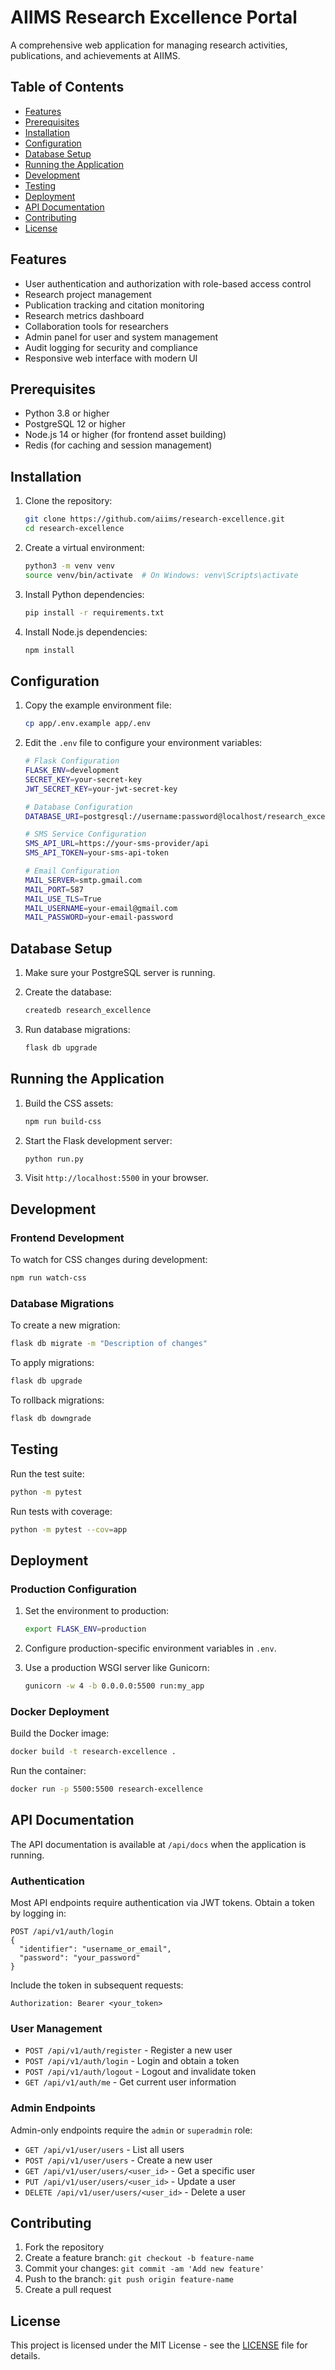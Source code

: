 # AIIMS Research Excellence Portal

A comprehensive web application for managing research activities, publications, and achievements at AIIMS.

## Table of Contents

- [Features](#features)
- [Prerequisites](#prerequisites)
- [Installation](#installation)
- [Configuration](#configuration)
- [Database Setup](#database-setup)
- [Running the Application](#running-the-application)
- [Development](#development)
- [Testing](#testing)
- [Deployment](#deployment)
- [API Documentation](#api-documentation)
- [Contributing](#contributing)
- [License](#license)

## Features

- User authentication and authorization with role-based access control
- Research project management
- Publication tracking and citation monitoring
- Research metrics dashboard
- Collaboration tools for researchers
- Admin panel for user and system management
- Audit logging for security and compliance
- Responsive web interface with modern UI

## Prerequisites

- Python 3.8 or higher
- PostgreSQL 12 or higher
- Node.js 14 or higher (for frontend asset building)
- Redis (for caching and session management)

## Installation

1. Clone the repository:
   ```bash
   git clone https://github.com/aiims/research-excellence.git
   cd research-excellence
   ```

2. Create a virtual environment:
   ```bash
   python3 -m venv venv
   source venv/bin/activate  # On Windows: venv\Scripts\activate
   ```

3. Install Python dependencies:
   ```bash
   pip install -r requirements.txt
   ```

4. Install Node.js dependencies:
   ```bash
   npm install
   ```

## Configuration

1. Copy the example environment file:
   ```bash
   cp app/.env.example app/.env
   ```

2. Edit the `.env` file to configure your environment variables:
   ```bash
   # Flask Configuration
   FLASK_ENV=development
   SECRET_KEY=your-secret-key
   JWT_SECRET_KEY=your-jwt-secret-key
   
   # Database Configuration
   DATABASE_URI=postgresql://username:password@localhost/research_excellence
   
   # SMS Service Configuration
   SMS_API_URL=https://your-sms-provider/api
   SMS_API_TOKEN=your-sms-api-token
   
   # Email Configuration
   MAIL_SERVER=smtp.gmail.com
   MAIL_PORT=587
   MAIL_USE_TLS=True
   MAIL_USERNAME=your-email@gmail.com
   MAIL_PASSWORD=your-email-password
   ```

## Database Setup

1. Make sure your PostgreSQL server is running.

2. Create the database:
   ```bash
   createdb research_excellence
   ```

3. Run database migrations:
   ```bash
   flask db upgrade
   ```

## Running the Application

1. Build the CSS assets:
   ```bash
   npm run build-css
   ```

2. Start the Flask development server:
   ```bash
   python run.py
   ```

3. Visit `http://localhost:5500` in your browser.

## Development

### Frontend Development

To watch for CSS changes during development:
```bash
npm run watch-css
```

### Database Migrations

To create a new migration:
```bash
flask db migrate -m "Description of changes"
```

To apply migrations:
```bash
flask db upgrade
```

To rollback migrations:
```bash
flask db downgrade
```

## Testing

Run the test suite:
```bash
python -m pytest
```

Run tests with coverage:
```bash
python -m pytest --cov=app
```

## Deployment

### Production Configuration

1. Set the environment to production:
   ```bash
   export FLASK_ENV=production
   ```

2. Configure production-specific environment variables in `.env`.

3. Use a production WSGI server like Gunicorn:
   ```bash
   gunicorn -w 4 -b 0.0.0.0:5500 run:my_app
   ```

### Docker Deployment

Build the Docker image:
```bash
docker build -t research-excellence .
```

Run the container:
```bash
docker run -p 5500:5500 research-excellence
```

## API Documentation

The API documentation is available at `/api/docs` when the application is running.

### Authentication

Most API endpoints require authentication via JWT tokens. Obtain a token by logging in:
```
POST /api/v1/auth/login
{
  "identifier": "username_or_email",
  "password": "your_password"
}
```

Include the token in subsequent requests:
```
Authorization: Bearer <your_token>
```

### User Management

- `POST /api/v1/auth/register` - Register a new user
- `POST /api/v1/auth/login` - Login and obtain a token
- `POST /api/v1/auth/logout` - Logout and invalidate token
- `GET /api/v1/auth/me` - Get current user information

### Admin Endpoints

Admin-only endpoints require the `admin` or `superadmin` role:

- `GET /api/v1/user/users` - List all users
- `POST /api/v1/user/users` - Create a new user
- `GET /api/v1/user/users/<user_id>` - Get a specific user
- `PUT /api/v1/user/users/<user_id>` - Update a user
- `DELETE /api/v1/user/users/<user_id>` - Delete a user

## Contributing

1. Fork the repository
2. Create a feature branch: `git checkout -b feature-name`
3. Commit your changes: `git commit -am 'Add new feature'`
4. Push to the branch: `git push origin feature-name`
5. Create a pull request

## License

This project is licensed under the MIT License - see the [LICENSE](LICENSE) file for details.